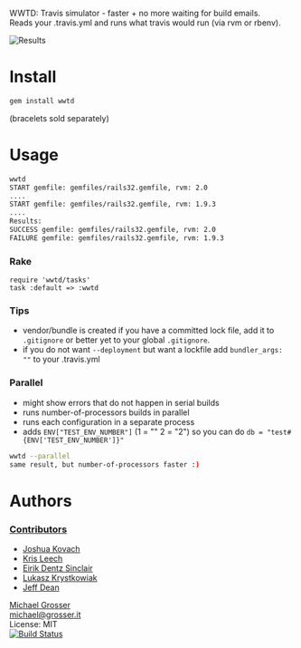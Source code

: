 WWTD: Travis simulator - faster + no more waiting for build emails.<br/>
Reads your .travis.yml and runs what travis would run (via rvm or rbenv).

![Results](http://dl.dropbox.com/u/2670385/Web/wwtd-results.png)

Install
=======

```Bash
gem install wwtd
```
(bracelets sold separately)

Usage
=====

```Bash
wwtd
START gemfile: gemfiles/rails32.gemfile, rvm: 2.0
....
START gemfile: gemfiles/rails32.gemfile, rvm: 1.9.3
....
Results:
SUCCESS gemfile: gemfiles/rails32.gemfile, rvm: 2.0
FAILURE gemfile: gemfiles/rails32.gemfile, rvm: 1.9.3
```

### Rake
```
require 'wwtd/tasks'
task :default => :wwtd
```

### Tips
 - vendor/bundle is created if you have a committed lock file, add it to `.gitignore` or better yet to your global `.gitignore`.
 - if you do not want `--deployment` but want a lockfile add `bundler_args: ""` to your .travis.yml

### Parallel

 - might show errors that do not happen in serial builds
 - runs number-of-processors builds in parallel
 - runs each configuration in a separate process
 - adds `ENV["TEST_ENV_NUMBER"]` (1 = "" 2 = "2") so you can do `db = "test#{ENV['TEST_ENV_NUMBER']}"`

```Bash
wwtd --parallel
same result, but number-of-processors faster :)
```

Authors
=======

### [Contributors](https://github.com/grosser/wwtd/contributors)
 - [Joshua Kovach](https://github.com/shekibobo)
 - [Kris Leech](https://github.com/krisleech)
 - [Eirik Dentz Sinclair](https://github.com/edsinclair)
 - [Lukasz Krystkowiak](https://github.com/lukkry)
 - [Jeff Dean](https://github.com/zilkey)

[Michael Grosser](http://grosser.it)<br/>
michael@grosser.it<br/>
License: MIT<br/>
[![Build Status](https://travis-ci.org/grosser/wwtd.png)](https://travis-ci.org/grosser/wwtd)
